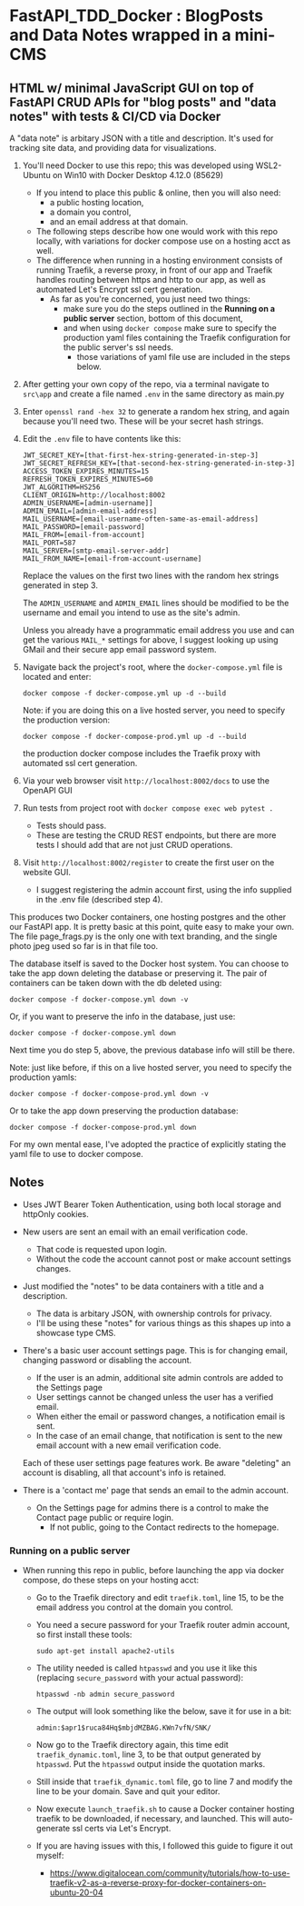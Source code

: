 # FastAPI_TDD_Docker : BlogPosts and Data Notes wrapped in a mini-CMS

## HTML w/ minimal JavaScript GUI on top of FastAPI CRUD APIs for "blog posts" and "data notes" with tests & CI/CD via Docker

A "data note" is arbitary JSON with a title and description. It's used for tracking site data, and providing data for visualizations.

1. You'll need Docker to use this repo; this was developed using WSL2-Ubuntu on Win10 with Docker Desktop 4.12.0 (85629)
   - If you intend to place this public & online, then you will also need:
     - a public hosting location,
     - a domain you control,
     - and an email address at that domain.
   - The following steps describe how one would work with this repo locally, with variations for docker compose use on a hosting acct as well.
   - The difference when running in a hosting environment consists of running Traefik, a reverse proxy, in front of our app
   and Traefik handles routing between https and http to our app, as well as automated Let's Encrypt ssl cert generation.
     - As far as you're concerned, you just need two things:
       - make sure you do the steps outlined in the **Running on a public server** section, bottom of this document,
       - and when using `docker compose` make sure to specify the production yaml files containing the Traefik configuration for the public server's ssl needs.
         - those variations of yaml file use are included in the steps below.
2. After getting your own copy of the repo, via a terminal navigate to `src\app` and create a file named `.env` in the same directory as main.py
3. Enter `openssl rand -hex 32` to generate a random hex string, and again because you'll need two. These will be your secret hash strings.
4. Edit the `.env` file to have contents like this:

    ```text
    JWT_SECRET_KEY=[that-first-hex-string-generated-in-step-3]
    JWT_SECRET_REFRESH_KEY=[that-second-hex-string-generated-in-step-3]
    ACCESS_TOKEN_EXPIRES_MINUTES=15
    REFRESH_TOKEN_EXPIRES_MINUTES=60
    JWT_ALGORITHM=HS256
    CLIENT_ORIGIN=http://localhost:8002
    ADMIN_USERNAME=[admin-username]]
    ADMIN_EMAIL=[admin-email-address]
    MAIL_USERNAME=[email-username-often-same-as-email-address]
    MAIL_PASSWORD=[email-password]
    MAIL_FROM=[email-from-account]
    MAIL_PORT=587
    MAIL_SERVER=[smtp-email-server-addr]
    MAIL_FROM_NAME=[email-from-account-username]
    ```

    Replace the values on the first two lines with the random hex strings generated in step 3.

    The `ADMIN_USERNAME` and `ADMIN_EMAIL` lines should be modified to be the username and email you intend to use as the site's admin.

    Unless you already have a programmatic email address you use and can get the various `MAIL_*`
    settings for above, I suggest looking up using GMail and their secure app email password system.

5. Navigate back the project's root, where the `docker-compose.yml` file is located and enter:

    ```text
    docker compose -f docker-compose.yml up -d --build
    ```

    Note: if you are doing this on a live hosted server, you need to specify the production version:

    ```text
    docker compose -f docker-compose-prod.yml up -d --build
    ```

    the production docker compose includes the Traefik proxy with automated ssl cert generation.

6. Via your web browser visit `http://localhost:8002/docs` to use the OpenAPI GUI
7. Run tests from project root with `docker compose exec web pytest .`

   - Tests should pass.
   - These are testing the CRUD REST endpoints, but there are more tests I should add that are not just CRUD operations.

8. Visit `http://localhost:8002/register` to create the first user on the website GUI.

   - I suggest registering the admin account first, using the info supplied in the .env file (described step 4).

This produces two Docker containers, one hosting postgres and the other our FastAPI app.
It is pretty basic at this point, quite easy to make your own. The file page_frags.py is the only one
with text branding, and the single photo jpeg used so far is in that file too.

The database itself is saved to the Docker host system. You can choose to take the app down deleting the database or preserving it.
The pair of containers can be taken down with the db deleted using:

```text
docker compose -f docker-compose.yml down -v
```

Or, if you want to preserve the info in the database, just use:

```text
docker compose -f docker-compose.yml down
```

Next time you do step 5, above, the previous database info will still be there.

Note: just like before, if this on a live hosted server, you need to specify the production yamls:

```text
docker compose -f docker-compose-prod.yml down -v
```

Or to take the app down preserving the production database:

```text
docker compose -f docker-compose-prod.yml down
```

For my own mental ease, I've adopted the practice of explicitly stating the yaml file to use to docker compose.
  
## Notes

- Uses JWT Bearer Token Authentication, using both local storage and httpOnly cookies.

- New users are sent an email with an email verification code.
  - That code is requested upon login.
  - Without the code the account cannot post or make account settings changes.

- Just modified the "notes" to be data containers with a title and a description.
  - The data is arbitary JSON, with ownership controls for privacy.
  - I'll be using these "notes" for various things as this shapes up into a showcase type CMS.

- There's a basic user account settings page. This is for changing email, changing password or disabling the account.
  - If the user is an admin, additional site admin controls are added to the Settings page
  - User settings cannot be changed unless the user has a verified email.
  - When either the email or password changes, a notification email is sent.
  - In the case of an email change, that notification is sent to the new email account with a new email verification code.

  Each of these user settings page features work. Be aware "deleting" an account is disabling, all that account's info is retained.

- There is a 'contact me' page that sends an email to the admin account.
  - On the Settings page for admins there is a control to make the Contact page public or require login.
    - If not public, going to the Contact redirects to the homepage.

### Running on a public server

- When running this repo in public, before launching the app via docker compose, do these steps on your hosting acct:
  - Go to the Traefik directory and edit `traefik.toml`, line 15, to be the email address you control at the domain you control.
  - You need a secure password for your Traefik router admin account, so first install these tools:

    ```text
    sudo apt-get install apache2-utils
    ```

  - The utility needed is called `htpasswd` and you use it like this (replacing `secure_password` with your actual password):

    ```text
    htpasswd -nb admin secure_password
    ```

  - The output will look something like the below, save it for use in a bit:

    ```text
    admin:$apr1$ruca84Hq$mbjdMZBAG.KWn7vfN/SNK/
    ```

  - Now go to the Traefik directory again, this time edit `traefik_dynamic.toml`, line 3, to be
  that output generated by `htpasswd`. Put the `htpasswd` output inside the quotation marks.
  - Still inside that `traefik_dynamic.toml` file, go to line 7 and modify the line to be your domain. Save and quit your editor.
  - Now execute `launch_traefik.sh` to cause a Docker container hosting traefik to be downloaded, if necessary,
  and launched. This will auto-generate ssl certs via Let's Encrypt.
  - If you are having issues with this, I followed this guide to figure it out myself:
    - <https://www.digitalocean.com/community/tutorials/how-to-use-traefik-v2-as-a-reverse-proxy-for-docker-containers-on-ubuntu-20-04>
